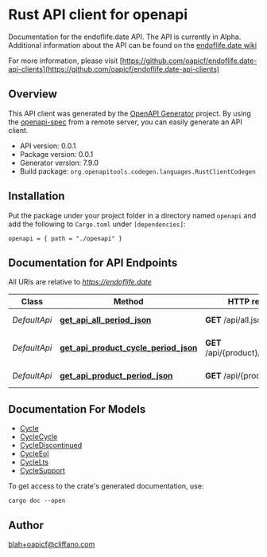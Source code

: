 # Rust API client for openapi

Documentation for the endoflife.date API. The API is currently in Alpha. Additional information about the API can be found on the [endoflife.date wiki](https://github.com/endoflife-date/endoflife.date/wiki)

For more information, please visit [https://github.com/oapicf/endoflife.date-api-clients](https://github.com/oapicf/endoflife.date-api-clients)

## Overview

This API client was generated by the [OpenAPI Generator](https://openapi-generator.tech) project.  By using the [openapi-spec](https://openapis.org) from a remote server, you can easily generate an API client.

- API version: 0.0.1
- Package version: 0.0.1
- Generator version: 7.9.0
- Build package: `org.openapitools.codegen.languages.RustClientCodegen`

## Installation

Put the package under your project folder in a directory named `openapi` and add the following to `Cargo.toml` under `[dependencies]`:

```
openapi = { path = "./openapi" }
```

## Documentation for API Endpoints

All URIs are relative to *https://endoflife.date*

Class | Method | HTTP request | Description
------------ | ------------- | ------------- | -------------
*DefaultApi* | [**get_api_all_period_json**](docs/DefaultApi.md#get_api_all_period_json) | **GET** /api/all.json | All Products
*DefaultApi* | [**get_api_product_cycle_period_json**](docs/DefaultApi.md#get_api_product_cycle_period_json) | **GET** /api/{product}/{cycle}.json | Single cycle details
*DefaultApi* | [**get_api_product_period_json**](docs/DefaultApi.md#get_api_product_period_json) | **GET** /api/{product}.json | Get All Details


## Documentation For Models

 - [Cycle](docs/Cycle.md)
 - [CycleCycle](docs/CycleCycle.md)
 - [CycleDiscontinued](docs/CycleDiscontinued.md)
 - [CycleEol](docs/CycleEol.md)
 - [CycleLts](docs/CycleLts.md)
 - [CycleSupport](docs/CycleSupport.md)


To get access to the crate's generated documentation, use:

```
cargo doc --open
```

## Author

blah+oapicf@cliffano.com

